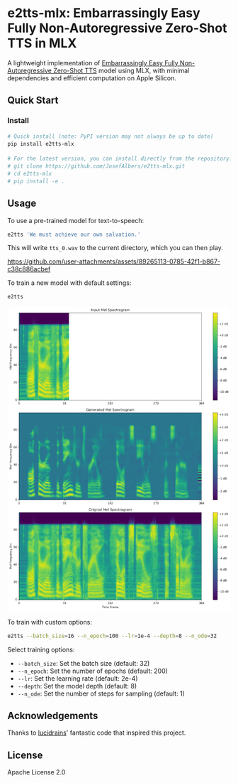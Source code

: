 # e2tts-mlx: Embarrassingly Easy Fully Non-Autoregressive Zero-Shot TTS in MLX

A lightweight implementation of [Embarrassingly Easy Fully Non-Autoregressive Zero-Shot TTS](https://arxiv.org/abs/2406.18009) model using MLX, with minimal dependencies and efficient computation on Apple Silicon.

## Quick Start

### Install

```zsh
# Quick install (note: PyPI version may not always be up to date)
pip install e2tts-mlx

# For the latest version, you can install directly from the repository:
# git clone https://github.com/JosefAlbers/e2tts-mlx.git
# cd e2tts-mlx
# pip install -e .
```

## Usage

To use a pre-trained model for text-to-speech:

```zsh
e2tts 'We must achieve our own salvation.'
```

This will write `tts_0.wav` to the current directory, which you can then play.

https://github.com/user-attachments/assets/89265113-0785-42f1-b867-c38c886acbef

To train a new model with default settings:

```zsh
e2tts
```

![e2tts](https://raw.githubusercontent.com/JosefAlbers/e2tts-mlx/main/assets/e2tts.png)

To train with custom options:

```zsh
e2tts --batch_size=16 --n_epoch=100 --lr=1e-4 --depth=8 --n_ode=32
```

Select training options:
- `--batch_size`: Set the batch size (default: 32)
- `--n_epoch`: Set the number of epochs (default: 200)
- `--lr`: Set the learning rate (default: 2e-4)
- `--depth`: Set the model depth (default: 8)
- `--n_ode`: Set the number of steps for sampling (default: 1)

## Acknowledgements

Thanks to [lucidrains](https://github.com/lucidrains/e2-tts-pytorch)' fantastic code that inspired this project.

## License

Apache License 2.0
